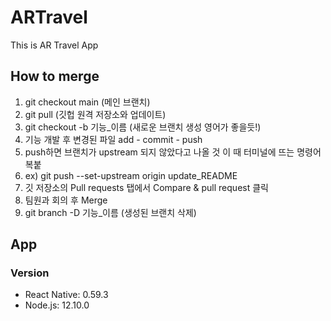 # ARTravel
This is AR Travel App

## How to merge
1. git checkout main (메인 브랜치)
2. git pull (깃헙 원격 저장소와 업데이트)
3. git checkout -b 기능_이름 (새로운 브랜치 생성 영어가 좋을듯!)
4. 기능 개발 후 변경된 파일 add - commit - push
5. push하면 브랜치가 upstream 되지 않았다고 나올 것 이 때 터미널에 뜨는 명령어 복붙
6. ex) git push --set-upstream origin update_README
7. 깃 저장소의 Pull requests 탭에서 Compare & pull request 클릭
8. 팀원과 회의 후 Merge
9. git branch -D 기능_이름 (생성된 브랜치 삭제)


## App
### Version
- React Native: 0.59.3
- Node.js: 12.10.0